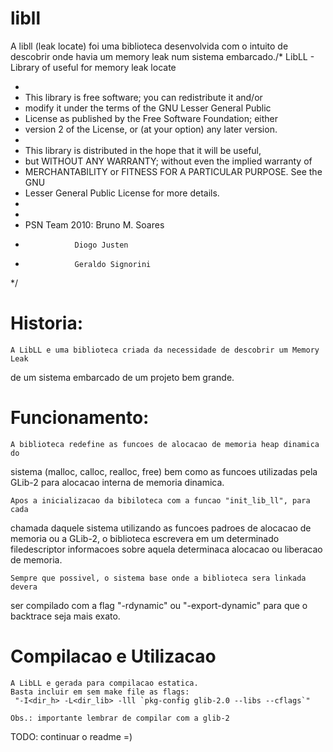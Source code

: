 libll
=====

A libll (leak locate) foi uma biblioteca desenvolvida com o intuito de descobrir onde havia um memory leak num sistema embarcado./* LibLL - Library of useful for memory leak locate




 * 
 * This library is free software; you can redistribute it and/or
 * modify it under the terms of the GNU Lesser General Public
 * License as published by the Free Software Foundation; either
 * version 2 of the License, or (at your option) any later version.
 *
 * This library is distributed in the hope that it will be useful,
 * but WITHOUT ANY WARRANTY; without even the implied warranty of
 * MERCHANTABILITY or FITNESS FOR A PARTICULAR PURPOSE.  See the GNU
 * Lesser General Public License for more details.
 *
 *
 * PSN Team 2010: Bruno M. Soares
 *                Diogo Justen 
 *                Geraldo Signorini
 */

# Historia:
	A LibLL e uma biblioteca criada da necessidade de descobrir um Memory Leak 
de um sistema embarcado de um projeto bem grande.


# Funcionamento:
	A biblioteca redefine as funcoes de alocacao de memoria heap dinamica do
sistema (malloc, calloc, realloc, free) bem como as funcoes utilizadas pela 
GLib-2 para alocacao interna de memoria dinamica.

	Apos a inicializacao da bibiloteca com a funcao "init_lib_ll", para cada
chamada daquele sistema utilizando as funcoes padroes de alocacao de memoria
ou a GLib-2, o biblioteca escrevera em um determinado filedescriptor informacoes
sobre aquela determinaca alocacao ou liberacao de memoria.

	Sempre que possivel, o sistema base onde a biblioteca sera linkada devera
ser compilado com a flag "-rdynamic" ou "-export-dynamic" para que o backtrace
seja mais exato.


# Compilacao e Utilizacao
	A LibLL e gerada para compilacao estatica.
	Basta incluir em sem make file as flags:
	 "-I<dir_h> -L<dir_lib> -lll `pkg-config glib-2.0 --libs --cflags`"

	Obs.: importante lembrar de compilar com a glib-2


TODO: continuar o readme =)

